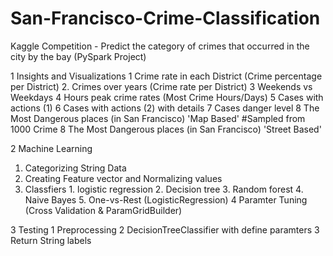 # San-Francisco-Crime-Classification
Kaggle Competition - Predict the category of crimes that occurred in the city by the bay (PySpark Project)

1 Insights and Visualizations
  1 Crime rate in each District (Crime percentage per District)
  2. Crimes over years (Crime rate per District)
  3 Weekends vs Weekdays
  4 Hours peak crime rates (Most Crime Hours/Days)
  5 Cases with actions (1)
  6 Cases with actions (2) with details
  7 Cases danger level
  8 The Most Dangerous places (in San Francisco) 'Map Based' #Sampled from 1000 Crime
  8 The Most Dangerous places (in San Francisco) 'Street Based'


2 Machine Learning
  1. Categorizing String Data
  2. Creating Feature vector and Normalizing values
  3. Classfiers
    1. logistic regression
    2. Decision tree
    3. Random forest
    4. Naive Bayes
    5. One-vs-Rest (LogisticRegression)
  4 Paramter Tuning (Cross Validation & ParamGridBuilder)

3 Testing
  1 Preprocessing
  2 DecisionTreeClassifier with define paramters
  3 Return String labels
